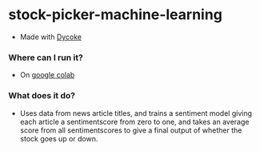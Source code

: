 # stock-picker-machine-learning
* Made with [Dycoke](https://github.com/dycoke)
### Where can I run it?
* On [google colab](https://colab.research.google.com/drive/1R4l_DjHPPNvUS7OHZ1hU1AbboQ6pB4KQ?usp=sharing)

### What does it do?
* Uses data from news article titles, and trains a sentiment model giving each article a sentimentscore from zero to one, and takes an average score from all sentimentscores to give a final output of whether the stock goes up or down.
